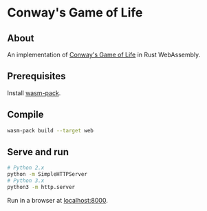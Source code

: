 # Conway's Game of Life

## About

An implementation of [Conway's Game of Life](https://en.wikipedia.org/wiki/Conway%27s_Game_of_Life) in Rust WebAssembly.

## Prerequisites

Install [wasm-pack](https://github.com/rustwasm/wasm-pack).

## Compile

```bash
wasm-pack build --target web
```

## Serve and run

```bash
# Python 2.x
python -m SimpleHTTPServer
# Python 3.x
python3 -m http.server
```

Run in a browser at [localhost:8000](localhost:8000).
